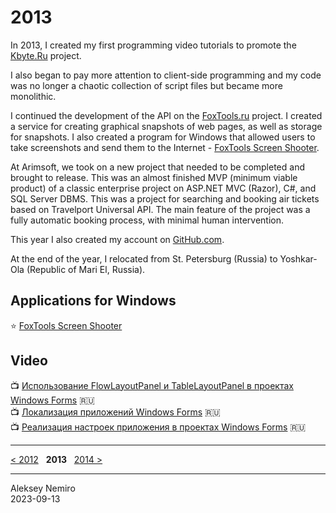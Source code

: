 # 2013

In 2013, I created my first programming video tutorials to promote the [Kbyte.Ru](../2010/assets/kbyte.md) project.

I also began to pay more attention to client-side programming and my code was no longer a chaotic collection of script files but became more monolithic.

I continued the development of the API on the [FoxTools.ru](../2012/assets/foxtools.md) project.
I created a service for creating graphical snapshots of web pages, as well as storage for snapshots.
I also created a program for Windows that allowed users to take screenshots and send them to the Internet - [FoxTools Screen Shooter](https://github.com/foxtools-ru/screen-shooter).

At Arimsoft, we took on a new project that needed to be completed and brought to release.
This was an almost finished MVP (minimum viable product) of a classic enterprise project on ASP.NET MVC (Razor), C#, and SQL Server DBMS.
This was a project for searching and booking air tickets based on Travelport Universal API.
The main feature of the project was a fully automatic booking process, with minimal human intervention.

This year I also created my account on [GitHub.com](https://github.com/alekseynemiro).

At the end of the year, I relocated from St. Petersburg (Russia) to Yoshkar-Ola (Republic of Mari El, Russia).

## Applications for Windows

:star: [FoxTools Screen Shooter](https://github.com/foxtools-ru/screen-shooter)

## Video

:tv: [Использование FlowLayoutPanel и TableLayoutPanel в проектах Windows Forms](https://www.youtube.com/watch?v=3Oma-JnirU8) :ru:  
:tv: [Локализация приложений Windows Forms](https://www.youtube.com/watch?v=oevqEXCyg3s) :ru:  
:tv: [Реализация настроек приложения в проектах Windows Forms](https://www.youtube.com/watch?v=_s_XSiRTL90) :ru:

---
[< 2012](/2012) &nbsp; **2013** &nbsp; [2014 >](/2014)

---
Aleksey Nemiro  
2023-09-13
